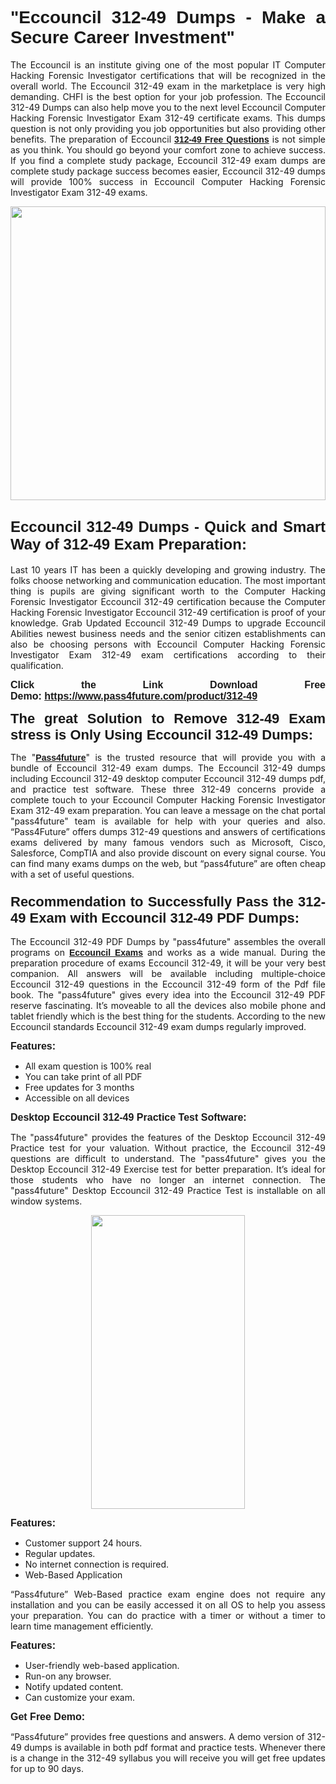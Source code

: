 
<h1 style="text-align: justify;"><span style="font-family:Tahoma,Geneva,sans-serif;"><strong>"Eccouncil 312-49 Dumps - Make a Secure Career Investment"</strong></span></h1>

<p style="text-align: justify;">The Eccouncil is an institute giving one of the most popular IT Computer Hacking Forensic Investigator certifications that will be recognized in the overall world. The Eccouncil 312-49 exam in the marketplace is very high demanding. CHFI is the best option for your job profession. The Eccouncil 312-49 Dumps can also help move you to the next level Eccouncil Computer Hacking Forensic Investigator Exam 312-49 certificate exams. This dumps question is not only providing you job opportunities but also providing other benefits. The preparation of Eccouncil <span style="font-family:Tahoma,Geneva,sans-serif;"><strong><a href="https://www.pass4future.com/questions/eccouncil/312-49">312-49 Free Questions</a></strong></span> is not simple as you think. You should go beyond your comfort zone to achieve success. If you find a complete study package, Eccouncil 312-49 exam dumps are complete study package success becomes easier, Eccouncil 312-49 dumps will provide 100% success in Eccouncil Computer Hacking Forensic Investigator Exam 312-49 exams.</p>

<p style="text-align: justify;"><a href="https://www.pass4future.com/product/312-49"><img alt="" src="https://lh3.googleusercontent.com/pw/AM-JKLVhEO4I138wJzOepD3laGU-R1M7eT-OTYdow6pCESip26lSeaxxzS9BVWUKuzj1e3L_MoxCfVgBEvV8ODwl1LGzlZbt6HJm3NXXplPwnYiBfuYM_eQCcVVRMaAwHdsl3AhHOZS-up7mzwmd4i4EpEGq=w1112-h625-no?authuser=0" style="width: 100%; height: 470px;" /></a></p>

<h2 style="text-align: justify;"><span style="font-size:24px;"><strong><span style="font-family:Tahoma,Geneva,sans-serif;">Eccouncil 312-49 Dumps - Quick and Smart Way of 312-49 Exam Preparation:</span></strong></span></h2>

<p style="text-align: justify;">Last 10 years IT has been a quickly developing and growing industry. The folks choose networking and communication education. The most important thing is pupils are giving significant worth to the Computer Hacking Forensic Investigator Eccouncil 312-49 certification because the Computer Hacking Forensic Investigator Eccouncil 312-49 certification is proof of your knowledge. Grab Updated Eccouncil 312-49 Dumps to upgrade Eccouncil Abilities newest business needs and the senior citizen establishments can also be choosing persons with Eccouncil Computer Hacking Forensic Investigator Exam 312-49 exam certifications according to their qualification.</p>

<p style="text-align: justify;"><strong><span style="font-family:Lucida Sans Unicode,Lucida Grande,sans-serif;"><span style="font-size:16px;">Click the Link Download Free Demo: <a href="https://www.pass4future.com/product/312-49">https://www.pass4future.com/product/312-49</a></span></span></strong></p>

<p style="text-align: justify;"><strong><span style="font-size:22px;"><span style="font-family:Tahoma,Geneva,sans-serif;">The great Solution to Remove 312-49 Exam stress is Only Using Eccouncil 312-49 Dumps:</span></span></strong></p>

<p style="text-align: justify;">The "<span style="font-family:Lucida Sans Unicode,Lucida Grande,sans-serif;"><a href="https://www.pass4future.com/"><strong>Pass4future</strong></a></span>" is the trusted resource that will provide you with a bundle of Eccouncil 312-49 exam dumps. The Eccouncil 312-49 dumps including Eccouncil 312-49 desktop computer Eccouncil 312-49 dumps pdf, and practice test software. These three 312-49 concerns provide a complete touch to your Eccouncil Computer Hacking Forensic Investigator Exam 312-49 exam preparation. You can leave a message on the chat portal "pass4future" team is available for help with your queries and also. “Pass4Future” offers dumps 312-49 questions and answers of certifications exams delivered by many famous vendors such as Microsoft, Cisco, Salesforce, CompTIA and also provide discount on every signal course. You can find many exams dumps on the web, but “pass4future” are often cheap with a set of useful questions.</p>

<h3 style="text-align: justify;"><span style="font-size:22px;"><strong><span style="font-family:Tahoma,Geneva,sans-serif;">Recommendation to Successfully Pass the 312-49 Exam with Eccouncil 312-49 PDF Dumps:</span></strong></span></h3>

<p style="text-align: justify;">The Eccouncil 312-49 PDF Dumps by "pass4future" assembles the overall programs on <span style="font-family:Lucida Sans Unicode,Lucida Grande,sans-serif;"><strong><a href="https://www.pass4future.com/eccouncil">Eccouncil Exams</a></strong></span> and works as a wide manual. During the preparation procedure of exams Eccouncil 312-49, it will be your very best companion. All answers will be available including multiple-choice Eccouncil 312-49 questions in the Eccouncil 312-49 form of the Pdf file book. The "pass4future" gives every idea into the Eccouncil 312-49 PDF reserve fascinating. It’s moveable to all the devices also mobile phone and tablet friendly which is the best thing for the students. According to the new Eccouncil standards Eccouncil 312-49 exam dumps regularly improved.</p>

<p style="text-align: justify;"><span style="font-family:Lucida Sans Unicode,Lucida Grande,sans-serif;"><span style="font-size:16px;"><strong>Features:</strong></span></span></p>

<ul>
	<li style="text-align: justify;">All exam question is 100% real</li>
	<li style="text-align: justify;">You can take print of all PDF</li>
	<li style="text-align: justify;">Free updates for 3 months </li>
	<li style="text-align: justify;">Accessible on all devices</li>
</ul>

<p style="text-align: justify;"><span style="font-family:Tahoma,Geneva,sans-serif;"><span style="font-size:16px;"><strong>Desktop Eccouncil 312-49 Practice Test Software:</strong></span></span></p>

<p style="text-align: justify;">The "pass4future" provides the features of the Desktop Eccouncil 312-49 Practice test for your valuation. Without practice, the Eccouncil 312-49 questions are difficult to understand. The "pass4future" gives you the Desktop Eccouncil 312-49 Exercise test for better preparation. It’s ideal for those students who have no longer an internet connection. The "pass4future" Desktop Eccouncil 312-49 Practice Test is installable on all window systems.</p>

<p style="text-align: center;"><a href="https://www.pass4future.com/product/312-49"><img alt="" src="https://lh3.googleusercontent.com/pw/AM-JKLV3yUm3jiqqIo1xIsj1VJ_UeysYexQY-pRYO0rIFl3vg11QZioN-gzffpw2AfKqFynWuvoXOreWrWS0swpr4xmOSWfwII2jvatteuqrfxiWGFBSHPiZUCoi33jqeymK5dmu-0enyX6tayRCAMHw05jv=s625-no?authuser=0" style="width: 70%; height: 470px;" /></a></p>

<p style="text-align: justify;"><span style="font-size:16px;"><span style="font-family:Lucida Sans Unicode,Lucida Grande,sans-serif;"><strong>Features:</strong></span></span></p>

<ul>
	<li style="text-align: justify;">Customer support 24 hours. </li>
	<li style="text-align: justify;">Regular updates. </li>
	<li style="text-align: justify;">No internet connection is required.</li>
	<li style="text-align: justify;">Web-Based Application</li>
</ul>

<p style="text-align: justify;">“Pass4future” Web-Based practice exam engine does not require any installation and you can be easily accessed it on all OS to help you assess your preparation. You can do practice with a timer or without a timer to learn time management efficiently.</p>

<p style="text-align: justify;"><strong><span style="font-size:16px;"><span style="font-family:Lucida Sans Unicode,Lucida Grande,sans-serif;">Features:</span></span></strong></p>

<ul>
	<li style="text-align: justify;">User-friendly web-based application.</li>
	<li style="text-align: justify;">Run-on any browser. </li>
	<li style="text-align: justify;">Notify updated content.</li>
	<li style="text-align: justify;">Can customize your exam.</li>
</ul>

<p style="text-align: justify;"><span style="font-size:16px;"><span style="font-family:Lucida Sans Unicode,Lucida Grande,sans-serif;"><strong>Get Free Demo:</strong></span></span></p>

<p style="text-align: justify;">“Pass4future” provides free questions and answers. A demo version of 312-49 dumps is available in both pdf format and practice tests. Whenever there is a change in the 312-49 syllabus you will receive you will get free updates for up to 90 days. </p>
